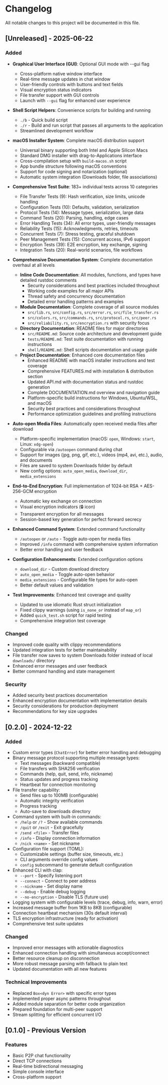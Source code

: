 # Changelog

All notable changes to this project will be documented in this file.

## [Unreleased] - 2025-06-22

### Added
- **Graphical User Interface (GUI)**: Optional GUI mode with --gui flag
  - Cross-platform native window interface
  - Real-time message updates in chat window
  - User-friendly controls with buttons and text fields
  - Visual encryption status indicators
  - File transfer support with GUI controls
  - Launch with `--gui` flag for enhanced user experience

- **Shell Script Helpers**: Convenience scripts for building and running
  - `./b` - Quick build script
  - `./r` - Build and run script that passes all arguments to the application
  - Streamlined development workflow
- **macOS Installer System**: Complete macOS distribution support
  - Universal binary supporting both Intel and Apple Silicon Macs
  - Standard DMG installer with drag-to-Applications interface
  - Cross-compilation setup with `build-macos.sh` script
  - App bundle structure following macOS conventions
  - Support for code signing and notarization (optional)
  - Automatic system integration (Downloads folder, file associations)

- **Comprehensive Test Suite**: 183+ individual tests across 10 categories
  - File Transfer Tests (9): Hash verification, size limits, unicode handling
  - Configuration Tests (10): Defaults, validation, serialization
  - Protocol Tests (14): Message types, serialization, large data
  - Command Tests (20): Parsing, handling, edge cases
  - Error Handling Tests (34): All error types, user-friendly messages
  - Reliability Tests (15): Acknowledgments, retries, timeouts
  - Concurrent Tests (7): Stress testing, graceful shutdown
  - Peer Management Tests (15): Concurrent access, IPv6 support
  - Encryption Tests (39): E2E encryption, key exchange, signing
  - Integration Tests (20): Real-world scenarios, file workflows

- **Comprehensive Documentation System**: Complete documentation overhaul at all levels
  - **Inline Code Documentation**: All modules, functions, and types have detailed rustdoc comments
    - Security considerations and best practices included throughout
    - Working code examples for all major APIs  
    - Thread safety and concurrency documentation
    - Detailed error handling patterns and examples
  - **Module Documentation**: Complete coverage of all source modules
    - `src/lib.rs`, `src/config.rs`, `src/error.rs`, `src/file_transfer.rs`
    - `src/colors.rs`, `src/commands.rs`, `src/protocol.rs`, `src/peer.rs`
    - `src/reliability.rs`, `src/encryption.rs` with security focus
  - **Directory Documentation**: README files for major directories
    - `src/README.md`: Source code architecture and development guide
    - `tests/README.md`: Test suite documentation with running instructions
    - `shell/README.md`: Shell scripts documentation and usage guide
  - **Project Documentation**: Enhanced core documentation files
    - Enhanced README with macOS installer instructions and test coverage
    - Comprehensive FEATURES.md with installation & distribution section
    - Updated API.md with documentation status and rustdoc generation
    - Complete DOCUMENTATION.md overview and navigation guide
    - Platform-specific build instructions for Windows, Ubuntu/WSL, and macOS
    - Security best practices and considerations throughout
    - Performance optimization guidelines and profiling instructions

- **Auto-open Media Files**: Automatically open received media files after download
  - Platform-specific implementation (macOS: `open`, Windows: `start`, Linux: `xdg-open`)
  - Configurable via `/autoopen` command during chat
  - Support for images (jpg, png, gif, etc.), videos (mp4, avi, etc.), audio, and documents
  - Files are saved to system Downloads folder by default
  - New config options: `auto_open_media`, `download_dir`, `media_extensions`

- **End-to-End Encryption**: Full implementation of 1024-bit RSA + AES-256-GCM encryption
  - Automatic key exchange on connection
  - Visual encryption indicators (🔒 icon)
  - Transparent encryption for all messages
  - Session-based key generation for perfect forward secrecy

- **Enhanced Command System**: Extended command functionality
  - `/autoopen` or `/auto` - Toggle auto-open for media files
  - Improved `/info` command with comprehensive system information
  - Better error handling and user feedback

- **Configuration Enhancements**: Extended configuration options
  - `download_dir` - Custom download directory
  - `auto_open_media` - Toggle auto-open behavior
  - `media_extensions` - Configurable file types for auto-open
  - Better default values and validation

- **Test Improvements**: Enhanced test coverage and quality
  - Updated to use idiomatic Rust struct initialization
  - Fixed clippy warnings (using `is_none_or` instead of `map_or`)
  - Added `quick_test.sh` script for rapid testing
  - Comprehensive integration test coverage

### Changed
- Improved code quality with clippy recommendations
- Updated integration tests for better maintainability
- File transfer now saves to system Downloads folder instead of local `downloads/` directory
- Enhanced error messages and user feedback
- Better command handling and state management

### Security
- Added security best practices documentation
- Enhanced encryption documentation with implementation details
- Security considerations for production deployment
- Recommendations for key size upgrades

## [0.2.0] - 2024-12-22

### Added
- Custom error types (`ChatError`) for better error handling and debugging
- Binary message protocol supporting multiple message types:
  - Text messages (backward compatible)
  - File transfers with SHA256 verification
  - Commands (help, quit, send, info, nickname)
  - Status updates and progress tracking
  - Heartbeat for connection monitoring
- File transfer capability:
  - Send files up to 100MB (configurable)
  - Automatic integrity verification
  - Progress tracking
  - Auto-save to downloads directory
- Command system with built-in commands:
  - `/help` or `/?` - Show available commands
  - `/quit` or `/exit` - Exit gracefully
  - `/send <file>` - Transfer files
  - `/info` - Display connection information
  - `/nick <name>` - Set nickname
- Configuration file support (TOML):
  - Customizable settings (buffer size, timeouts, etc.)
  - CLI arguments override config values
  - `config` subcommand to generate default configuration
- Enhanced CLI with clap:
  - `--port` - Specify listening port
  - `--connect` - Connect to peer address
  - `--nickname` - Set display name
  - `--debug` - Enable debug logging
  - `--no-encryption` - Disable TLS (future use)
- Logging system with configurable levels (trace, debug, info, warn, error)
- Increased message buffer from 1KB to 8KB (configurable)
- Connection heartbeat mechanism (30s default interval)
- TLS encryption infrastructure (ready for activation)
- Comprehensive test suite updates

### Changed
- Improved error messages with actionable diagnostics
- Enhanced connection handling with simultaneous accept/connect
- Better resource cleanup on disconnection
- More robust message parsing with fallback to plain text
- Updated documentation with all new features

### Technical Improvements
- Replaced `Box<dyn Error>` with specific error types
- Implemented proper async patterns throughout
- Added module separation for better code organization
- Prepared foundation for multi-peer support
- Stream splitting for efficient concurrent I/O

## [0.1.0] - Previous Version

### Features
- Basic P2P chat functionality
- Direct TCP connections
- Real-time bidirectional messaging
- Simple console interface
- Cross-platform support